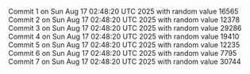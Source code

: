 Commit 1 on Sun Aug 17 02:48:20 UTC 2025 with random value 16565
Commit 2 on Sun Aug 17 02:48:20 UTC 2025 with random value 12378
Commit 3 on Sun Aug 17 02:48:20 UTC 2025 with random value 29286
Commit 4 on Sun Aug 17 02:48:20 UTC 2025 with random value 19410
Commit 5 on Sun Aug 17 02:48:20 UTC 2025 with random value 12235
Commit 6 on Sun Aug 17 02:48:20 UTC 2025 with random value 7795
Commit 7 on Sun Aug 17 02:48:20 UTC 2025 with random value 30744

